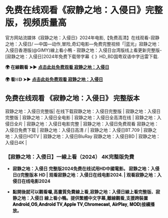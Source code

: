 # 免费在线观看《寂静之地：入侵日》完整版，视频质量高
官方网站流媒体《寂静之地：入侵日》2024年电影,【免费高清】在线观看-寂静之地：入侵日/ —中国—动作,冒险,奇幻电影—免费完整视频「|蓝光」寂静之地：入侵日香港版(@GIMY)線上看小鴨 - 寂静之地：入侵日台湾版线上看更新完整版-[寂静之地：入侵日]2024年免费下载带字幕《 》HD_BD国粤双语中字迅雷下载.

**🌍 在線觀看 ➤► [点击此处免费观看 寂静之地：入侵日](https://weflix.cloud/zh/movie/762441/a-quiet-place-day-one-gityawzh)**

**🌍 看ℍ𝔻 ➤► [点击此处免费观看 寂静之地：入侵日](https://weflix.cloud/zh/movie/762441/a-quiet-place-day-one-gityawzh)**

## 免费在线观看 《寂静之地：入侵日》 完整版本
寂静之地：入侵日完整版| 在线下载寂静之地：入侵日完整版 | 寂静之地：入侵日完整版 | 寂静之地：入侵日全电影 | 寂静之地：入侵日全高清在线 | 寂静之地：入侵日全片 | 寂静之地：入侵日电影完整 | 寂静之地：入侵日免费观看 寂静之地：入侵日免费下载 | 寂静之地：入侵日高清 / | 寂静之地：入侵日BT.709 | 寂静之地：入侵日HDTV | 寂静之地：入侵日BluRay 寂静之地：入侵日BD | 寂静之地：入侵日4K |

### 【寂静之地：入侵日】一線上看（2024） 4K完整版免費

- **寂静之地：入侵日 完整版2024免费在线试用HD中國電影。 寂静之地：入侵日()完整版本 HD | 观看寂静之地：入侵日在线电影2024. | 观看寂静之地：入侵日在线电影2024**

- **點開後就可以觀看囉,高畫質免費線上看,寂静之地：入侵日線上看完整版、寂静之地：入侵日 線上看小鴨。提供繁體中文字幕,離線觀看,支援跨裝置𝐀𝐧𝐝𝐫𝐨𝐢𝐝,𝐎𝐒,𝐀𝐧𝐝𝐫𝐨𝐢𝐝 𝐓𝐕,𝐀𝐩𝐩𝐥𝐞 𝐓𝐕,𝐂𝐡𝐫𝐨𝐦𝐞𝐜𝐚𝐬𝐭, 𝐀𝐢𝐫𝐏𝐥𝐚𝐲, 𝐌𝐎𝐃)接續播放。**
